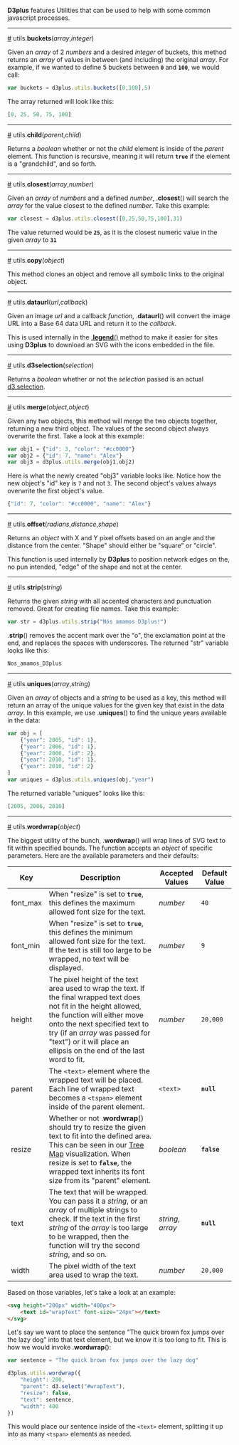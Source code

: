 **D3plus** features Utilities that can be used to help with some common javascript processes.

***

<a name="buckets" href="#wiki-buckets">#</a> utils.**buckets**(*array*,*integer*)

Given an *array* of 2 *numbers* and a desired *integer* of buckets, this method returns an *array* of values in between (and including) the original *array*. For example, if we wanted to define 5 buckets between <code>**0**</code> and <code>**100**</code>, we would call:

```js
var buckets = d3plus.utils.buckets([0,100],5)
```

The array returned will look like this:

```js
[0, 25, 50, 75, 100]
```

***

<a name="child" href="#wiki-child">#</a> utils.**child**(*parent*,*child*)

Returns a *boolean* whether or not the *child* element is inside of the *parent* element. This function is recursive, meaning it will return <code>**true**</code> if the element is a "grandchild", and so forth.

***

<a name="closest" href="#wiki-closest">#</a> utils.**closest**(*array*,*number*)

Given an *array* of *numbers* and a defined *number*, .**closest**() will search the *array* for the value closest to the defined *number*. Take this example:

```js
var closest = d3plus.utils.closest([0,25,50,75,100],31)
```

The value returned would be <code>**25**</code>, as it is the closest numeric value in the given *array* to <code>**31**</code>

***

<a name="copy" href="#wiki-copy">#</a> utils.**copy**(*object*)

This method clones an object and remove all symbolic links to the original object.

***

<a name="dataurl" href="#wiki-dataurl">#</a> utils.**dataurl**(*url*,*callback*)

Given an image *url* and a callback *function*, .**dataurl**() will convert the image URL into a Base 64 data URL and return it to the *callback*.

This is used internally in the [.**legend**()](Visualization-Methods#legend) method to make it easier for sites using **D3plus** to download an SVG with the icons embedded in the file.

***

<a name="d3selection" href="#wiki-d3selection">#</a> utils.**d3selection**(*selection*)

Returns a *boolean* whether or not the *selection* passed is an actual [d3.selection](https://github.com/mbostock/d3/wiki/Selections).

***

<a name="merge" href="#wiki-merge">#</a> utils.**merge**(*object*,*object*)

Given any two objects, this method will merge the two objects together, returning a new third object. The values of the second object always overwrite the first. Take a look at this example:

```js
var obj1 = {"id": 3, "color": "#cc0000"}
var obj2 = {"id": 7, "name": "Alex"}
var obj3 = d3plus.utils.merge(obj1,obj2)
```

Here is what the newly created "obj3" variable looks like. Notice how the new object's "id" key is <code>7</code> and not <code>3</code>. The second object's values always overwrite the first object's value.

```js
{"id": 7, "color": "#cc0000", "name": "Alex"}
```

***

<a name="offset" href="#wiki-offset">#</a> utils.**offset**(*radians*,*distance*,*shape*)

Returns an *object* with X and Y pixel offsets based on an angle and the distance from the center. "Shape" should either be "square" or "circle".

This function is used internally by **D3plus** to position network edges on the, no pun intended, "edge" of the shape and not at the center.

***

<a name="strip" href="#wiki-strip">#</a> utils.**strip**(*string*)

Returns the given *string* with all accented characters and punctuation removed. Great for creating file names. Take this example:

```js
var str = d3plus.utils.strip("Nós amamos D3plus!")
```

.**strip**() removes the accent mark over the "o", the exclamation point at the end, and replaces the spaces with underscores. The returned "str" variable looks like this:

```js
Nos_amamos_D3plus
```

***

<a name="uniques" href="#wiki-uniques">#</a> utils.**uniques**(*array*,*string*)

Given an *array* of objects and a *string* to be used as a key, this method will return an array of the unique values for the given key that exist in the data *array*. In this example, we use  .**uniques**() to find the unique years available in the data:

```js
var obj = [
	{"year": 2005, "id": 1},
	{"year": 2006, "id": 1},
	{"year": 2006, "id": 2},
	{"year": 2010, "id": 1},
	{"year": 2010, "id": 2}
]
var uniques = d3plus.utils.uniques(obj,"year")
```

The returned variable "uniques" looks like this:

```js
[2005, 2006, 2010]
```

***

<a name="wordwrap" href="#wiki-wordwrap">#</a> utils.**wordwrap**(*object*)

The biggest utility of the bunch, .**wordwrap**() will wrap lines of SVG text to fit within specified bounds. The function accepts an *object* of specific parameters. Here are the available parameters and their defaults:

|Key|Description|Accepted Values|Default Value|
|---|---|---|---|
|font_max|When "resize" is set to <code>**true**</code>, this defines the maximum allowed font size for the text.|*number*|<code>40</code>|
|font_min|When "resize" is set to <code>**true**</code>, this defines the minimum allowed font size for the text. If the text is still too large to be wrapped, no text will be displayed.|*number*|<code>9</code>|
|height|The pixel height of the text area used to wrap the text. If the final wrapped text does not fit in the height allowed, the function will either move onto the next specified text to try (if an *array* was passed for "text") or it will place an ellipsis on the end of the last word to fit.|*number*|<code>20,000</code>|
|parent|The <code>&#60;text&#62;</code> element where the wrapped text will be placed. Each line of wrapped text becomes a <code>&#60;tspan&#62;</code> element inside of the parent element.| <code>&#60;text&#62;</code>|<code>**null**</code>|
|resize|Whether or not .**wordwrap**() should try to resize the given text to fit into the defined  area. This can be seen in our [Tree Map](Visualization-Types#tree_map) visualization. When resize is set to <code>**false**</code>, the wrapped text inherits its font size from its "parent"  element.|*boolean*|<code>**false**</code>|
|text|The text that will be wrapped. You can pass it a *string*, or an *array* of multiple strings to check. If the text in the first *string* of the *array* is too large to be wrapped, then the function will try the second *string*, and so on.|*string*, *array*|<code>**null**</code>|
|width|The pixel width of the text area used to wrap the text.|*number*|<code>20,000</code>|

Based on those variables, let's take a look at an example:

```html
<svg height="200px" width="400px">
	<text id="wrapText" font-size="24px"></text>
</svg>
```

Let's say we want to place the sentence "The quick brown fox jumps over the lazy dog" into that text element, but we know it is too long to fit. This is how we would invoke .**wordwrap**():

```js
var sentence = "The quick brown fox jumps over the lazy dog"

d3plus.utils.wordwrap({
	"height": 200,
	"parent": d3.select("#wrapText"),
	"resize": false,
	"text": sentence,
	"width": 400
})
```

This would place our sentence inside of the <code>&#60;text&#62;</code> element, splitting it up into as many <code>&#60;tspan&#62;</code> elements as needed.
